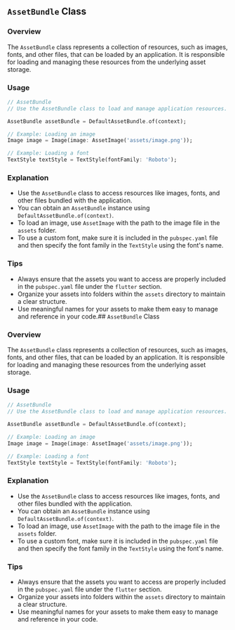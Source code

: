 ## `AssetBundle` Class

### Overview
The `AssetBundle` class represents a collection of resources, such as images, fonts, and other files, that can be loaded by an application. It is responsible for loading and managing these resources from the underlying asset storage.

### Usage
```dart
// AssetBundle
// Use the AssetBundle class to load and manage application resources.

AssetBundle assetBundle = DefaultAssetBundle.of(context);

// Example: Loading an image
Image image = Image(image: AssetImage('assets/image.png'));

// Example: Loading a font
TextStyle textStyle = TextStyle(fontFamily: 'Roboto');
```

### Explanation
- Use the `AssetBundle` class to access resources like images, fonts, and other files bundled with the application.
- You can obtain an `AssetBundle` instance using `DefaultAssetBundle.of(context)`.
- To load an image, use `AssetImage` with the path to the image file in the `assets` folder.
- To use a custom font, make sure it is included in the `pubspec.yaml` file and then specify the font family in the `TextStyle` using the font's name.

### Tips
- Always ensure that the assets you want to access are properly included in the `pubspec.yaml` file under the `flutter` section.
- Organize your assets into folders within the `assets` directory to maintain a clear structure.
- Use meaningful names for your assets to make them easy to manage and reference in your code.## `AssetBundle` Class

### Overview
The `AssetBundle` class represents a collection of resources, such as images, fonts, and other files, that can be loaded by an application. It is responsible for loading and managing these resources from the underlying asset storage.

### Usage
```dart
// AssetBundle
// Use the AssetBundle class to load and manage application resources.

AssetBundle assetBundle = DefaultAssetBundle.of(context);

// Example: Loading an image
Image image = Image(image: AssetImage('assets/image.png'));

// Example: Loading a font
TextStyle textStyle = TextStyle(fontFamily: 'Roboto');
```

### Explanation
- Use the `AssetBundle` class to access resources like images, fonts, and other files bundled with the application.
- You can obtain an `AssetBundle` instance using `DefaultAssetBundle.of(context)`.
- To load an image, use `AssetImage` with the path to the image file in the `assets` folder.
- To use a custom font, make sure it is included in the `pubspec.yaml` file and then specify the font family in the `TextStyle` using the font's name.

### Tips
- Always ensure that the assets you want to access are properly included in the `pubspec.yaml` file under the `flutter` section.
- Organize your assets into folders within the `assets` directory to maintain a clear structure.
- Use meaningful names for your assets to make them easy to manage and reference in your code.

